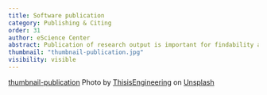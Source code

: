 ```yaml
---
title: Software publication
category: Publishing & Citing
order: 31
author: eScience Center
abstract: Publication of research output is important for findability and reusability, but how does that work for software?
thumbnail: "thumbnail-publication.jpg"
visibility: visible
---
```


[thumbnail-publication](https://unsplash.com/photos/man-in-blue-and-white-checkered-button-up-shirt-sitting-beside-man-in-yellow-shirt-t4qI2IDcL5s?utm_content=creditShareLink&utm_medium=referral&utm_source=unsplash)
Photo by <a href="https://unsplash.com/@thisisengineering?utm_content=creditCopyText&utm_medium=referral&utm_source=unsplash">ThisisEngineering</a> on <a href="https://unsplash.com/photos/man-in-blue-and-white-checkered-button-up-shirt-sitting-beside-man-in-yellow-shirt-t4qI2IDcL5s?utm_content=creditCopyText&utm_medium=referral&utm_source=unsplash">Unsplash</a>


